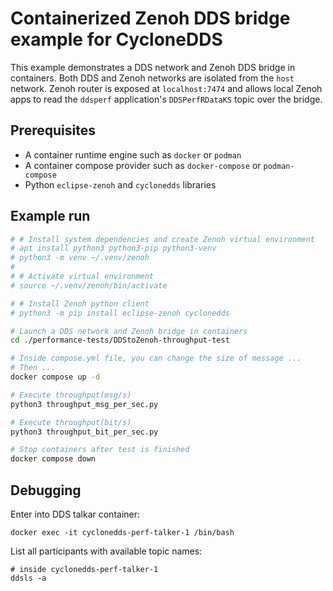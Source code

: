 
# Containerized Zenoh DDS bridge example for CycloneDDS

This example demonstrates a DDS network and Zenoh DDS bridge in containers. Both DDS and Zenoh networks are isolated from the `host` network. Zenoh router is exposed at `localhost:7474` and allows local Zenoh apps to read the `ddsperf` application's `DDSPerfRDataKS` topic over the bridge.

## Prerequisites

- A container runtime engine such as `docker` or `podman`
- A container compose provider such as `docker-compose` or `podman-compose`
- Python `eclipse-zenoh` and `cyclonedds` libraries

## Example run

```sh
# # Install system dependencies and create Zenoh virtual environment
# apt install python3 python3-pip python3-venv
# python3 -m venv ~/.venv/zenoh
#
# # Activate virtual environment
# source ~/.venv/zenoh/bin/activate

# # Install Zenoh python client 
# python3 -m pip install eclipse-zenoh cyclonedds

# Launch a DDS network and Zenoh bridge in containers 
cd ./performance-tests/DDStoZenoh-throughput-test

# Inside compose.yml file, you can change the size of message ...
# Then ...
docker compose up -d

# Execute throughput(msg/s)
python3 throughput_msg_per_sec.py

# Execute throughput(bit/s)
python3 throughput_bit_per_sec.py

# Stop containers after test is finished
docker compose down
```

## Debugging

Enter into DDS talkar container:
```shell
docker exec -it cyclonedds-perf-talker-1 /bin/bash
```

List all participants with available topic names:
```shell
# inside cyclonedds-perf-talker-1
ddsls -a
```